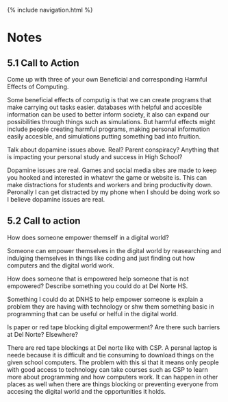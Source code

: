 {% include navigation.html %}
<h1>Notes</h1>
<h2>5.1 Call to Action</h2>

<p>Come up with three of your own Beneficial and corresponding Harmful Effects of Computing.</p>

<p>Some beneficial effects of computig is that we can create programs that make carrying out tasks easier. databases with helpful and accesible information can be used to better inform society, it also can expand our possibilities through things such as simulations. But harmful effects might include people creating harmful programs, making personal information easily accesible, and simulations putting something bad into fruition.</p>

<p>Talk about dopamine issues above. Real? Parent conspiracy? Anything that is impacting your personal study and success in High School?</p> 

<p>Dopamine issues are real. Games and social media sites are made to keep you hooked and interested in whatevr the game or website is. This can make distractions for students and workers and bring productivity down. Peronally I can get distracted by my phone when I should be doing work so I believe dopamine issues are real.</p>

<h2>5.2 Call to action</h2>

<p>How does someone empower themself in a digital world?</p>

<p>Someone can empower themselves in the digital world by reasearching and indulging themselves in things like coding and just finding out how computers and the digital world work.</p>

<p>How does someone that is empowered help someone that is not empowered? Describe something you could do at Del Norte HS.</p>

<p>Something I could do at DNHS to help empower someone is explain a problem they are having with technology or shw them something basic in programming that can be useful or helful in the digital world.</p>

<p>Is paper or red tape blocking digital empowerment? Are there such barriers at Del Norte? Elsewhere?</p> 

<p>There are red tape blockings at Del norte like with CSP. A persnal laptop is neede because it is difficult and tie consuming to download things on the given school computers. The problem with this si that it means only people with good access to technology can take courses such as CSP to learn more about programming and how computers work. It can happen in other places as well when there are things blocking or preventing everyone from accesing the digital world and the opportunities it holds.</p>
